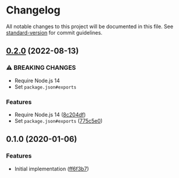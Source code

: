 # Changelog

All notable changes to this project will be documented in this file. See [standard-version](https://github.com/conventional-changelog/standard-version) for commit guidelines.

## [0.2.0](https://github.com/cfware/tap-yaml-summary/compare/v0.1.0...v0.2.0) (2022-08-13)


### ⚠ BREAKING CHANGES

* Require Node.js 14
* Set `package.json#exports`

### Features

* Require Node.js 14 ([8c204df](https://github.com/cfware/tap-yaml-summary/commit/8c204dfdea2bdbfc0088a99382c826285166dfc0))
* Set `package.json#exports` ([775c5e0](https://github.com/cfware/tap-yaml-summary/commit/775c5e04bf021a0a58c0d6526ce446133dbb0a7d))

## 0.1.0 (2020-01-06)


### Features

* Initial implementation ([ff6f3b7](https://github.com/cfware/tap-yaml-summary/commit/ff6f3b7747b90deae0597787b13cac38f556d1d2))
